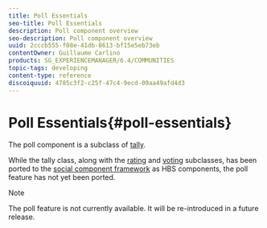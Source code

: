 ```yaml
---
title: Poll Essentials
seo-title: Poll Essentials
description: Poll component overview
seo-description: Poll component overview
uuid: 2cccb555-f08e-41db-8613-bf15e5eb73eb
contentOwner: Guillaume Carlino
products: SG_EXPERIENCEMANAGER/6.4/COMMUNITIES
topic-tags: developing
content-type: reference
discoiquuid: 4785c3f2-c25f-47c4-9ecd-09aa49afd4d3
---
```


# Poll Essentials{#poll-essentials}

The poll component is a subclass of [tally](tally.md).

While the tally class, along with the [rating](rating-basics.md) and [voting](essentials-voting.md) subclasses, has been ported to the [social component framework](scf.md) as HBS components, the poll feature has not yet been ported.

>[!NOTE]
>
>The poll feature is not currently available. It will be re-introduced in a future release.

